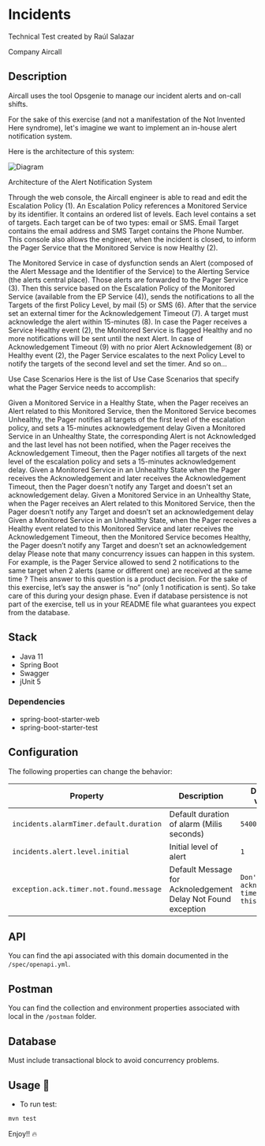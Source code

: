 # Incidents

Technical Test created by Raúl Salazar

Company Aircall

## Description
Aircall uses the tool Opsgenie to manage our incident alerts and on-call shifts.

For the sake of this exercise (and not a manifestation of the Not Invented Here syndrome), let's imagine we want to implement an in-house alert notification system.

Here is the architecture of this system:

![Diagram](https://github.com/aircall/technical-test-pager/blob/master/architecture-diagram.png)

Architecture of the Alert Notification System

Through the web console, the Aircall engineer is able to read and edit the Escalation Policy (1). An Escalation Policy references a Monitored Service by its identifier. It contains an ordered list of levels. Each level contains a set of targets. Each target can be of two types: email or SMS. Email Target contains the email address and SMS Target contains the Phone Number. This console also allows the engineer, when the incident is closed, to inform the Pager Service that the Monitored Service is now Healthy (2).

The Monitored Service in case of dysfunction sends an Alert (composed of the Alert Message and the Identifier of the Service) to the Alerting Service (the alerts central place). Those alerts are forwarded to the Pager Service (3). Then this service based on the Escalation Policy of the Monitored Service (available from the EP Service (4)), sends the notifications to all the Targets of the first Policy Level, by mail (5) or SMS (6). After that the service set an external timer for the Acknowledgement Timeout (7). A target must acknowledge the alert within 15-minutes (8). In case the Pager receives a Service Healthy event (2), the Monitored Service is flagged Healthy and no more notifications will be sent until the next Alert. In case of Acknowledgement Timeout (9) with no prior Alert Acknowledgement (8) or Healthy event (2), the Pager Service escalates to the next Policy Level to notify the targets of the second level and set the timer. And so on...

Use Case Scenarios
Here is the list of Use Case Scenarios that specify what the Pager Service needs to accomplish:

Given a Monitored Service in a Healthy State,
when the Pager receives an Alert related to this Monitored Service,
then the Monitored Service becomes Unhealthy,
the Pager notifies all targets of the first level of the escalation policy,
and sets a 15-minutes acknowledgement delay
Given a Monitored Service in an Unhealthy State,
the corresponding Alert is not Acknowledged
and the last level has not been notified,
when the Pager receives the Acknowledgement Timeout,
then the Pager notifies all targets of the next level of the escalation policy
and sets a 15-minutes acknowledgement delay.
Given a Monitored Service in an Unhealthy State
when the Pager receives the Acknowledgement
and later receives the Acknowledgement Timeout,
then the Pager doesn't notify any Target
and doesn't set an acknowledgement delay.
Given a Monitored Service in an Unhealthy State,
when the Pager receives an Alert related to this Monitored Service,
then the Pager doesn’t notify any Target
and doesn’t set an acknowledgement delay
Given a Monitored Service in an Unhealthy State,
when the Pager receives a Healthy event related to this Monitored Service
and later receives the Acknowledgement Timeout,
then the Monitored Service becomes Healthy,
the Pager doesn’t notify any Target
and doesn’t set an acknowledgement delay
Please note that many concurrency issues can happen in this system. For example, is the Pager Service allowed to send 2 notifications to the same target when 2 alerts (same or different one) are received at the same time ? Theis answer to this question is a product decision. For the sake of this exercise, let’s say the answer is “no” (only 1 notification is sent). So take care of this during your design phase. Even if database persistence is not part of the exercise, tell us in your README file what guarantees you expect from the database.



## Stack
* Java 11
* Spring Boot
* Swagger
* jUnit 5

### Dependencies
* spring-boot-starter-web
* spring-boot-starter-test


## Configuration

The following properties can change the behavior:

| __Property__ | __Description__ | __Default value__ |
|--------------|-----------------|-------------------|
| `incidents.alarmTimer.default.duration` | Default duration of alarm (Milis seconds) | `54000` |
| `incidents.alert.level.initial` | Initial level of alert | `1` |
| `exception.ack.timer.not.found.message` | Default Message for Acknoledgement Delay Not Found exception | `Don't exist acknowledged timer for this alert` |

## API

You can find the api associated with this domain documented in the `/spec/openapi.yml`.

## Postman
You can find the collection and environment properties associated with local in the `/postman` folder.

## Database
Must include transactional block to avoid concurrency problems. 

## Usage :rocket:
* To run test:

```bash
mvn test
```

Enjoy!! :fire:

